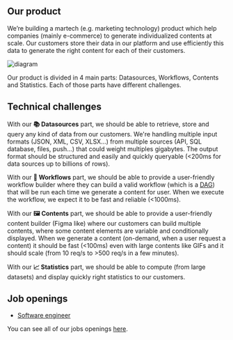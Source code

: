 
## Our product

We’re building a martech (e.g. marketing technology) product which help companies (mainly e-commerce) to generate individualized contents at scale.
Our customers store their data in our platform and use efficiently this data to generate the right content for each of their customers.

![diagram](https://user-images.githubusercontent.com/6900054/200024814-df99023f-e89d-4aaa-b468-310de8bac020.png)

Our product is divided in 4 main parts: Datasources, Workflows, Contents and Statistics. Each of those parts have different challenges.

## Technical challenges

With our **📚 Datasources** part, we should be able to retrieve, store and query any kind of data from our customers.
We're handling multiple input formats (JSON, XML, CSV, XLSX...) from multiple sources (API, SQL database, files, push...) that could weight multiples gigabytes.
The output format should be structured and easily and quickly queryable (<200ms for data sources up to billions of rows).

With our **🔗 Workflows** part, we should be able to provide a user-friendly workflow builder where they can build a valid workflow (which is a [DAG](https://en.wikipedia.org/wiki/Directed_acyclic_graph)) that will be run each time we generate a content for user.
When we execute the workflow, we expect it to be fast and reliable (<1000ms).

With our **🖼 Contents** part, we should be able to provide a user-friendly content builder (Figma like) where our customers can build multiple contents, where some content elements are variable and conditionally displayed.
When we generate a content (on-demand, when a user request a content) it should be fast (<100ms) even with large contents like GIFs and it should scale (from 10 req/s to >500 req/s in a few minutes).

With our **📈 Statistics** part, we should be able to compute (from large datasets) and display quickly right statistics to our customers.

## Job openings

- [Software engineer](https://github.com/reelevant-tech/.github/blob/main/jobs/Software.engineer.%40.Reelevant.pdf)

You can see all of our jobs openings [here](https://www.welcometothejungle.com/en/companies/reelevant/jobs).
